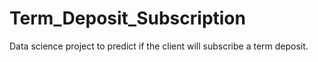 # Term_Deposit_Subscription
Data science project to predict if the client will subscribe a term deposit.
